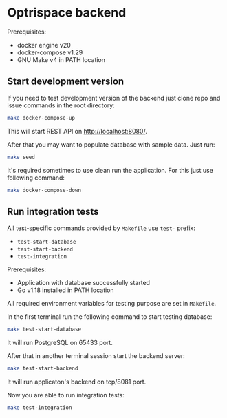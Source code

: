 # Optrispace backend

Prerequisites:

* docker engine v20
* docker-compose v1.29
* GNU Make v4 in PATH location

## Start development version

If you need to test development version of the backend just clone repo and
issue commands in the root directory:

```sh
make docker-compose-up
```

This will start REST API on [http://localhost:8080/](http://localhost:8080/).

After that you may want to populate database with sample data. Just run:

```sh
make seed
```

It's required sometimes to use clean run the application.
For this just use following command:

```sh
make docker-compose-down
```

## Run integration tests

All test-specific commands provided by `Makefile` use `test-` prefix:

* `test-start-database`
* `test-start-backend`
* `test-integration`

Prerequisites:

* Application with database successfully started
* Go v1.18 installed in PATH location

All required environment variables for testing purpose are set in `Makefile`.

In the first terminal run the following command to start testing database:

```sh
make test-start-database
```

It will run PostgreSQL on 65433 port.

After that in another terminal session start the backend server:

```sh
make test-start-backend
```

It will run applicaton's backend on tcp/8081 port.

Now you are able to run integration tests:

```sh
make test-integration
```
